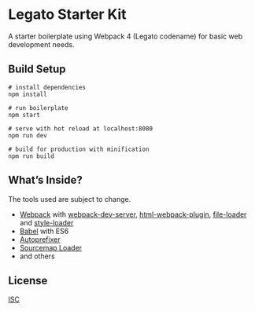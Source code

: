 # Legato Starter Kit
A starter boilerplate using Webpack 4 (Legato codename) for basic web development needs.

## Build Setup
```
# install dependencies
npm install

# run boilerplate
npm start

# serve with hot reload at localhost:8080
npm run dev

# build for production with minification
npm run build
```

## What’s Inside?
The tools used are subject to change.
* [Webpack](https://webpack.js.org/) with [webpack-dev-server](https://github.com/webpack/webpack-dev-server), [html-webpack-plugin](https://github.com/jantimon/html-webpack-plugin), [file-loader](https://github.com/webpack-contrib/file-loader) and [style-loader](https://github.com/webpack-contrib/style-loader)
* [Babel](https://babeljs.io/) with ES6
* [Autoprefixer](https://github.com/postcss/autoprefixer)
* [Sourcemap Loader](https://github.com/webpack-contrib/source-map-loader)
* and others

## License
[ISC](https://github.com/adrienloup/legato-starter-kit/blob/master/LICENSE.md)
